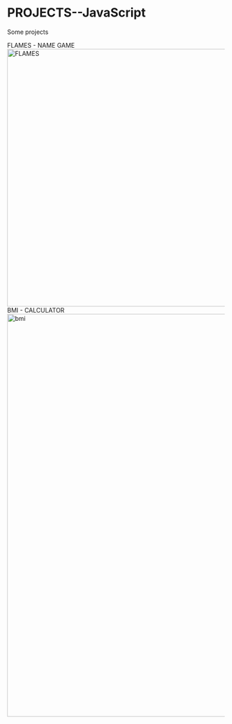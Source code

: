 # PROJECTS--JavaScript
Some projects <br>

FLAMES - NAME GAME <br>
<img width="596" alt="FLAMES" src="https://github.com/user-attachments/assets/ee744b82-d011-469e-8792-01ac0a414add">
<br>
BMI - CALCULATOR <br>
<img width="932" alt="bmi" src="https://github.com/user-attachments/assets/41822ae6-a02d-494d-83dd-2681a1560ad4">



